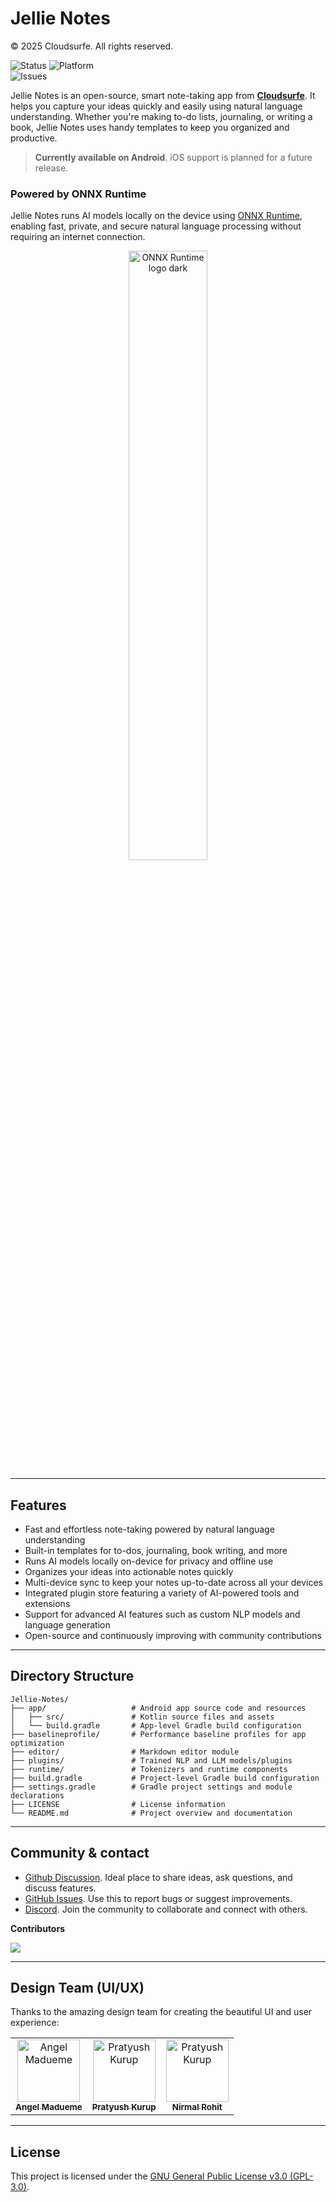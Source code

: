 # Jellie Notes
© 2025 Cloudsurfe. All rights reserved.


![Status](https://img.shields.io/badge/status-under_development-orange)
![Platform](https://img.shields.io/badge/platform-Android-blue) <br>![Issues](https://img.shields.io/github/issues/CloudSurfe/JellyNotes)

Jellie Notes is an open-source, smart note-taking app from [**Cloudsurfe**](https://www.cloudsurfe.com). It helps you capture your ideas quickly and easily using natural language understanding. Whether you're making to-do lists, journaling, or writing a book, Jellie Notes uses handy templates to keep you organized and productive.

> **Currently available on Android**. iOS support is planned for a future release.

### Powered by ONNX Runtime
Jellie Notes runs AI models locally on the device using [ONNX Runtime](https://onnxruntime.ai/), enabling fast, private, and secure natural language processing without requiring an internet connection.
<p align="center">
  <img width="50%" src="https://github.com/user-attachments/assets/9da580c8-c00f-4577-826c-3d43e457406c" alt="ONNX Runtime logo dark" />
</p>

---
## Features
- Fast and effortless note-taking powered by natural language understanding  
- Built-in templates for to-dos, journaling, book writing, and more  
- Runs AI models locally on-device for privacy and offline use  
- Organizes your ideas into actionable notes quickly  
- Multi-device sync to keep your notes up-to-date across all your devices  
- Integrated plugin store featuring a variety of AI-powered tools and extensions  
- Support for advanced AI features such as custom NLP models and language generation  
- Open-source and continuously improving with community contributions

---
## Directory Structure

```plaintext
Jellie-Notes/
├── app/                   # Android app source code and resources
│   ├── src/               # Kotlin source files and assets
│   └── build.gradle       # App-level Gradle build configuration
├── baselineprofile/       # Performance baseline profiles for app optimization
├── editor/                # Markdown editor module
├── plugins/               # Trained NLP and LLM models/plugins
├── runtime/               # Tokenizers and runtime components
├── build.gradle           # Project-level Gradle build configuration
├── settings.gradle        # Gradle project settings and module declarations
├── LICENSE                # License information
└── README.md              # Project overview and documentation
```

---
## Community & contact

- [Github Discussion](https://github.com/CloudSurfe/Jellie-Notes/discussions). Ideal place to share ideas, ask questions, and discuss features.
- [GitHub Issues](https://github.com/CloudSurfe/Jellie-Notes/issues). Use this to report bugs or suggest improvements.
- [Discord](https://discord.gg/E9WqvF5H). Join the community to collaborate and connect with others.

**Contributors**

<a href="https://github.com/CloudSurfe/Jellie-Notes/graphs/contributors">
  <img src="https://contrib.rocks/image?repo=CloudSurfe/Jellie-Notes" />
</a>

---

## Design Team (UI/UX)

Thanks to the amazing design team for creating the beautiful UI and user experience:
<table>
  <tbody>
    <tr>
      <td align="center">
        <a href="https://www.behance.net/angel_madueme#">
          <img src="https://mir-s3-cdn-cf.behance.net/user/115/120279896557085.662fbcc516a0d.jpg" width="100px;" alt="Angel Madueme"/>
          <br />
          <sub><b>Angel Madueme</b></sub>
        </a>
      </td>
      <td align="center">
        <a href="https://www.behance.net/pratyushkurup1#">
          <img src="https://mir-s3-cdn-cf.behance.net/user/115/1625901901758375.6776cc68561b1.jpg" width="100px;" alt="Pratyush Kurup"/>
          <br />
          <sub><b>Pratyush Kurup</b></sub>
        </a>
      </td>
      <td align="center">
        <a href="https://dribbble.com/nkrohit">
          <img src="https://cdn.dribbble.com/users/15988874/avatars/normal/be56edcc85269c84b5dbdbdb2d5ddaa1.jpg?1695371692" width="100px;" alt="Pratyush Kurup"/>
          <br />
          <sub><b>Nirmal Rohit</b></sub>
        </a>
      </td>
    </tr>
  </tbody>
</table>


---
## License
This project is licensed under the [GNU General Public License v3.0 (GPL-3.0)](https://choosealicense.com/licenses/gpl-3.0/).  
